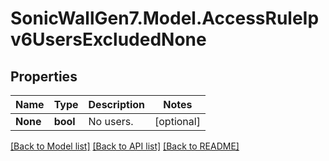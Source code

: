 # SonicWallGen7.Model.AccessRuleIpv6UsersExcludedNone

## Properties

Name | Type | Description | Notes
------------ | ------------- | ------------- | -------------
**None** | **bool** | No users. | [optional] 

[[Back to Model list]](../README.md#documentation-for-models) [[Back to API list]](../README.md#documentation-for-api-endpoints) [[Back to README]](../README.md)

